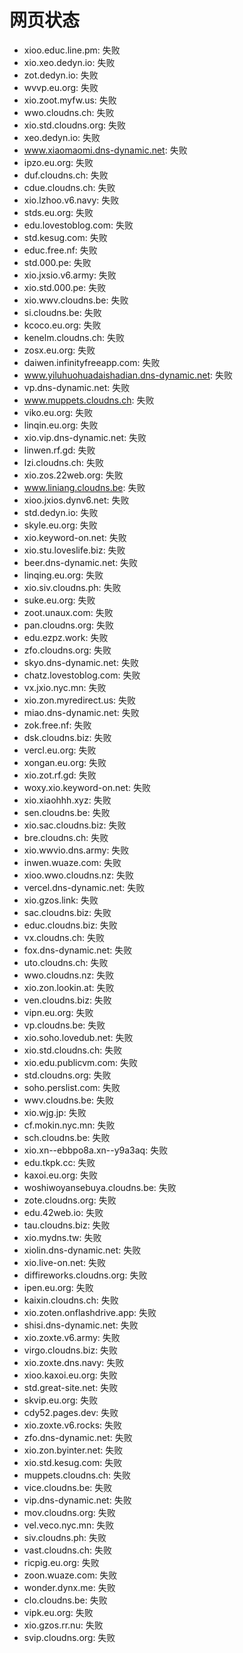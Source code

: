 # 网页状态
- xioo.educ.line.pm: 失败
- xio.xeo.dedyn.io: 失败
- zot.dedyn.io: 失败
- wvvp.eu.org: 失败
- xio.zoot.myfw.us: 失败
- wwo.cloudns.ch: 失败
- xio.std.cloudns.org: 失败
- xeo.dedyn.io: 失败
- www.xiaomaomi.dns-dynamic.net: 失败
- ipzo.eu.org: 失败
- duf.cloudns.ch: 失败
- cdue.cloudns.ch: 失败
- xio.lzhoo.v6.navy: 失败
- stds.eu.org: 失败
- edu.lovestoblog.com: 失败
- std.kesug.com: 失败
- educ.free.nf: 失败
- std.000.pe: 失败
- xio.jxsio.v6.army: 失败
- xio.std.000.pe: 失败
- xio.wwv.cloudns.be: 失败
- si.cloudns.be: 失败
- kcoco.eu.org: 失败
- kenelm.cloudns.ch: 失败
- zosx.eu.org: 失败
- daiwen.infinityfreeapp.com: 失败
- www.yiluhuohuadaishadian.dns-dynamic.net: 失败
- vp.dns-dynamic.net: 失败
- www.muppets.cloudns.ch: 失败
- viko.eu.org: 失败
- linqin.eu.org: 失败
- xio.vip.dns-dynamic.net: 失败
- linwen.rf.gd: 失败
- lzi.cloudns.ch: 失败
- xio.zos.22web.org: 失败
- www.liniang.cloudns.be: 失败
- xioo.jxios.dynv6.net: 失败
- std.dedyn.io: 失败
- skyle.eu.org: 失败
- xio.keyword-on.net: 失败
- xio.stu.loveslife.biz: 失败
- beer.dns-dynamic.net: 失败
- linqing.eu.org: 失败
- xio.siv.cloudns.ph: 失败
- suke.eu.org: 失败
- zoot.unaux.com: 失败
- pan.cloudns.org: 失败
- edu.ezpz.work: 失败
- zfo.cloudns.org: 失败
- skyo.dns-dynamic.net: 失败
- chatz.lovestoblog.com: 失败
- vx.jxio.nyc.mn: 失败
- xio.zon.myredirect.us: 失败
- miao.dns-dynamic.net: 失败
- zok.free.nf: 失败
- dsk.cloudns.biz: 失败
- vercl.eu.org: 失败
- xongan.eu.org: 失败
- xio.zot.rf.gd: 失败
- woxy.xio.keyword-on.net: 失败
- xio.xiaohhh.xyz: 失败
- sen.cloudns.be: 失败
- xio.sac.cloudns.biz: 失败
- bre.cloudns.ch: 失败
- xio.wwvio.dns.army: 失败
- inwen.wuaze.com: 失败
- xioo.wwo.cloudns.nz: 失败
- vercel.dns-dynamic.net: 失败
- xio.gzos.link: 失败
- sac.cloudns.biz: 失败
- educ.cloudns.biz: 失败
- vx.cloudns.ch: 失败
- fox.dns-dynamic.net: 失败
- uto.cloudns.ch: 失败
- wwo.cloudns.nz: 失败
- xio.zon.lookin.at: 失败
- ven.cloudns.biz: 失败
- vipn.eu.org: 失败
- vp.cloudns.be: 失败
- xio.soho.lovedub.net: 失败
- xio.std.cloudns.ch: 失败
- xio.edu.publicvm.com: 失败
- std.cloudns.org: 失败
- soho.perslist.com: 失败
- wwv.cloudns.be: 失败
- xio.wjg.jp: 失败
- cf.mokin.nyc.mn: 失败
- sch.cloudns.be: 失败
- xio.xn--ebbpo8a.xn--y9a3aq: 失败
- edu.tkpk.cc: 失败
- kaxoi.eu.org: 失败
- woshiwoyansebuya.cloudns.be: 失败
- zote.cloudns.org: 失败
- edu.42web.io: 失败
- tau.cloudns.biz: 失败
- xio.mydns.tw: 失败
- xiolin.dns-dynamic.net: 失败
- xio.live-on.net: 失败
- diffireworks.cloudns.org: 失败
- ipen.eu.org: 失败
- kaixin.cloudns.ch: 失败
- xio.zoten.onflashdrive.app: 失败
- shisi.dns-dynamic.net: 失败
- xio.zoxte.v6.army: 失败
- virgo.cloudns.biz: 失败
- xio.zoxte.dns.navy: 失败
- xioo.kaxoi.eu.org: 失败
- std.great-site.net: 失败
- skvip.eu.org: 失败
- cdy52.pages.dev: 失败
- xio.zoxte.v6.rocks: 失败
- zfo.dns-dynamic.net: 失败
- xio.zon.byinter.net: 失败
- xio.std.kesug.com: 失败
- muppets.cloudns.ch: 失败
- vice.cloudns.be: 失败
- vip.dns-dynamic.net: 失败
- mov.cloudns.org: 失败
- vel.veco.nyc.mn: 失败
- siv.cloudns.ph: 失败
- vast.cloudns.ch: 失败
- ricpig.eu.org: 失败
- zoon.wuaze.com: 失败
- wonder.dynx.me: 失败
- clo.cloudns.be: 失败
- vipk.eu.org: 失败
- xio.gzos.rr.nu: 失败
- svip.cloudns.org: 失败
